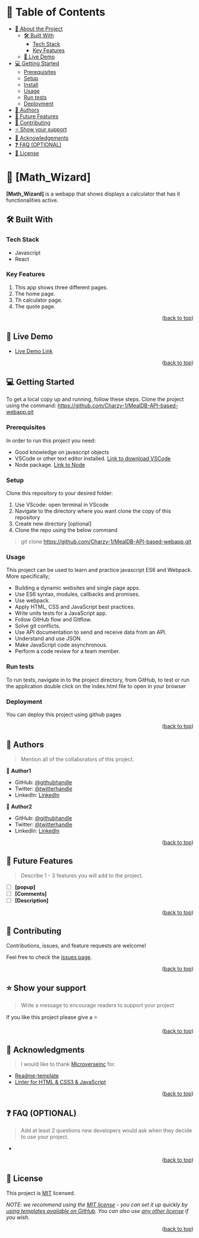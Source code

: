 <a name="readme-top"></a>

# 📗 Table of Contents

- [📖 About the Project](#about-project)
  - [🛠 Built With](#built-with)
    - [Tech Stack](#tech-stack)
    - [Key Features](#key-features)
  - [🚀 Live Demo](#live-demo)
- [💻 Getting Started](#getting-started)
  - [Prerequisites](#prerequisites)
  - [Setup](#setup)
  - [Install](#install)
  - [Usage](#usage)
  - [Run tests](#run-tests)
  - [Deployment](#deployment)
- [👥 Authors](#authors)
- [🔭 Future Features](#future-features)
- [🤝 Contributing](#contributing)
- [⭐️ Show your support](#support)
- [🙏 Acknowledgements](#acknowledgements)
- [❓ FAQ (OPTIONAL)](#faq)
- [📝 License](#license)


# 📖 [Math_Wizard] <a name="about-project"></a>

**[Math_Wizard]** is a webapp that shows displays a calculator that has it functionalities active. 

## 🛠 Built With <a name="built-with"></a>

### Tech Stack <a name="tech-stack"></a>

  <div>
    <ul>
        <li>Javascript</li>
        <li>React</li>
    </ul>
  </div>
  
<!-- Features -->

### Key Features <a name="key-features"></a>

  <div>
    <ol>
        <li>This app shows three different pages.</li>
         <li>The home page.</li>
          <li>Th calculator page.</li>
           <li>The quote page.</li>
    </ol>
  </div>

<p align="right">(<a href="#readme-top">back to top</a>)</p>

## 🚀 Live Demo <a name="live-demo"></a>

- [Live Demo Link](#)

<p align="right">(<a href="#readme-top">back to top</a>)</p>


## 💻 Getting Started <a name="getting-started"></a>

To get a local copy up and running, follow these steps.
Clone the project using the command:
https://github.com/Charzy-1/MealDB-API-based-webapp.git

### Prerequisites

In order to run this project you need:

 <div>
    <ul>
        <li>Good knowledge on javascript objects</li>
        <li>VSCode or other text editor installed. <a href="https://code.visualstudio.com/download">Link to download VSCode</a></li>
         <li>Node package. <a href="https://nodejs.org/en/download/package-manager">Link to Node</a></li>       
    </ul>
  </div>

### Setup

Clone this repository to your desired folder:
1. Use VScode: open terminal in VScode
2. Navigate to the directory where you want clone the copy of this repository
3. Create new directory [optional]
4. Clone the repo using the below command
 > git clone https://github.com/Charzy-1/MealDB-API-based-webapp.git

### Usage

This project can be used to learn and practice javascript ES6 and Webpack. More specifically;
* Building a dynamic websites and single page apps.
* Use ES6 syntax, modules, callbacks and promises.
* Use webpack.
* Apply HTML, CSS and JavaScript best practices.
* Write units tests for a JavaScript app.
* Follow GitHub flow and Gitflow.
* Solve git conflicts.
* Use API documentation to send and receive data from an API.
* Understand and use JSON.
* Make JavaScript code asynchronous.
* Perform a code review for a team member.

### Run tests

To run tests, navigate in to the project directory, from GitHub, to test or run the application double click on the index.html file to open in your browser

### Deployment

You can deploy this project using github pages

<p align="right">(<a href="#readme-top">back to top</a>)</p>

<!-- AUTHORS -->

## 👥 Authors <a name="authors"></a>

> Mention all of the collaborators of this project.

👤 **Author1**

- GitHub: [@githubhandle](https://github.com/Charzy-1)
- Twitter: [@twitterhandle](https://x.com/CharlyB124?t=DqI9VdevQ1kz7k3u2dOOtQ&s=08)
- LinkedIn: [LinkedIn](https://www.linkedin.com/in/charles-adikankwu-50401620b/)

👤 **Author2**

- GitHub: [@githubhandle](https://github.com/Charzy-1)
- Twitter: [@twitterhandle](https://x.com/CharlyB124?t=DqI9VdevQ1kz7k3u2dOOtQ&s=08)
- LinkedIn: [LinkedIn](https://www.linkedin.com/in/charles-adikankwu-50401620b/)


<p align="right">(<a href="#readme-top">back to top</a>)</p>

## 🔭 Future Features <a name="future-features"></a>

> Describe 1 - 3 features you will add to the project.

- [ ] **[popup]**
- [ ] **[Comments]**
- [ ] **[Description]**

<p align="right">(<a href="#readme-top">back to top</a>)</p>


## 🤝 Contributing <a name="contributing"></a>

Contributions, issues, and feature requests are welcome!

Feel free to check the [issues page](https://github.com/Charzy-1/MealDB-API-based-webapp/issues/).

<p align="right">(<a href="#readme-top">back to top</a>)</p>

## ⭐️ Show your support <a name="support"></a>

> Write a message to encourage readers to support your project

If you like this project please give a ⭐️

<p align="right">(<a href="#readme-top">back to top</a>)</p>


## 🙏 Acknowledgments <a name="acknowledgements"></a>

> I would like to thank [Microverseinc](https://github.com/microverseinc) for.

* [Readme-template](https://github.com/basitali111/readme-template-use/tree/main)
* [Linter for HTML & CSS3 & JavaScript](https://github.com/basitali111/linter-setup?tab=readme-ov-file)

<p align="right">(<a href="#readme-top">back to top</a>)</p>

<!-- FAQ (optional) -->

## ❓ FAQ (OPTIONAL) <a name="faq"></a>

> Add at least 2 questions new developers would ask when they decide to use your project.

-
<p align="right">(<a href="#readme-top">back to top</a>)</p>

<!-- LICENSE -->

## 📝 License <a name="license"></a>

This project is [MIT](./LICENSE) licensed.

_NOTE: we recommend using the [MIT license](https://choosealicense.com/licenses/mit/) - you can set it up quickly by [using templates available on GitHub](https://docs.github.com/en/communities/setting-up-your-project-for-healthy-contributions/adding-a-license-to-a-repository). You can also use [any other license](https://choosealicense.com/licenses/) if you wish._

<p align="right">(<a href="#readme-top">back to top</a>)</p>